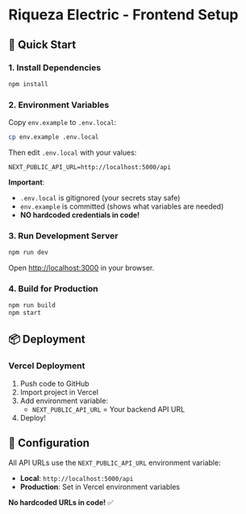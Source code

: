 # Riqueza Electric - Frontend Setup

## 🚀 Quick Start

### 1. Install Dependencies
```bash
npm install
```

### 2. Environment Variables
Copy `env.example` to `.env.local`:

```bash
cp env.example .env.local
```

Then edit `.env.local` with your values:

```env
NEXT_PUBLIC_API_URL=http://localhost:5000/api
```

**Important**: 
- `.env.local` is gitignored (your secrets stay safe)
- `env.example` is committed (shows what variables are needed)
- **NO hardcoded credentials in code!**

### 3. Run Development Server
```bash
npm run dev
```

Open [http://localhost:3000](http://localhost:3000) in your browser.

### 4. Build for Production
```bash
npm run build
npm start
```

## 📦 Deployment

### Vercel Deployment
1. Push code to GitHub
2. Import project in Vercel
3. Add environment variable:
   - `NEXT_PUBLIC_API_URL` = Your backend API URL
4. Deploy!

## 🔧 Configuration

All API URLs use the `NEXT_PUBLIC_API_URL` environment variable:
- **Local**: `http://localhost:5000/api`
- **Production**: Set in Vercel environment variables

**No hardcoded URLs in code!** ✅

